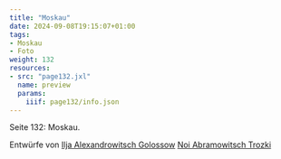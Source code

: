 ```yaml
---
title: "Moskau"
date: 2024-09-08T19:15:07+01:00
tags:
- Moskau
- Foto
weight: 132
resources:
- src: "page132.jxl"
  name: preview
  params:
    iiif: page132/info.json
---
```


Seite 132: Moskau.
<!--more-->

Entwürfe von [Ilja Alexandrowitsch Golossow](https://de.wikipedia.org/wiki/Ilja_Alexandrowitsch_Golossow) [Noi Abramowitsch Trozki](https://de.wikipedia.org/wiki/Noi_Abramowitsch_Trozki)
